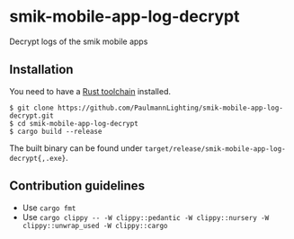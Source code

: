 # smik-mobile-app-log-decrypt
Decrypt logs of the smik mobile apps

## Installation
You need to have a [Rust toolchain](https://www.rust-lang.org/) installed.

```
$ git clone https://github.com/PaulmannLighting/smik-mobile-app-log-decrypt.git
$ cd smik-mobile-app-log-decrypt
$ cargo build --release
```

The built binary can be found under `target/release/smik-mobile-app-log-decrypt{,.exe}`.

## Contribution guidelines
* Use `cargo fmt`
* Use `cargo clippy -- -W clippy::pedantic -W clippy::nursery -W clippy::unwrap_used -W clippy::cargo`